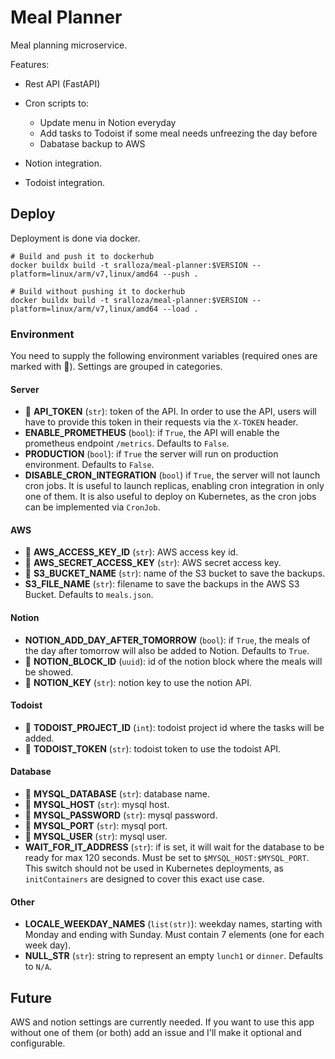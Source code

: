 # Meal Planner

Meal planning microservice.

Features:

- Rest API (FastAPI)
- Cron scripts to:

  - Update menu in Notion everyday
  - Add tasks to Todoist if some meal needs unfreezing the day before
  - Dabatase backup to AWS

- Notion integration.
- Todoist integration.

## Deploy

Deployment is done via docker.

```shell
# Build and push it to dockerhub
docker buildx build -t sralloza/meal-planner:$VERSION --platform=linux/arm/v7,linux/amd64 --push .

# Build without pushing it to dockerhub
docker buildx build -t sralloza/meal-planner:$VERSION --platform=linux/arm/v7,linux/amd64 --load .
```

### Environment

You need to supply the following environment variables (required ones are marked with 🚩). Settings are grouped in categories.

#### Server

- 🚩 **API_TOKEN** (`str`): token of the API. In order to use the API, users will have to provide this token in their requests via the `X-TOKEN` header.
- **ENABLE_PROMETHEUS** (`bool`): if `True`, the API will enable the prometheus endpoint `/metrics`. Defaults to `False`.
- **PRODUCTION** (`bool`): if `True` the server will run on production environment. Defaults to `False`.
- **DISABLE_CRON_INTEGRATION** (`bool`) if `True`, the server will not launch cron jobs. It is useful to launch replicas, enabling cron integration in only one of them. It is also useful to deploy on Kubernetes, as the cron jobs can be implemented via `CronJob`.

#### AWS

- 🚩 **AWS_ACCESS_KEY_ID** (`str`): AWS access key id.
- 🚩 **AWS_SECRET_ACCESS_KEY** (`str`): AWS secret access key.
- 🚩 **S3_BUCKET_NAME** (`str`): name of the S3 bucket to save the backups.
- **S3_FILE_NAME** (`str`): filename to save the backups in the AWS S3 Bucket. Defaults to `meals.json`.

#### Notion

- **NOTION_ADD_DAY_AFTER_TOMORROW** (`bool`): if `True`, the meals of the day after tomorrow will also be added to Notion. Defaults to `True`.
- 🚩 **NOTION_BLOCK_ID** (`uuid`): id of the notion block where the meals will be showed.
- 🚩 **NOTION_KEY** (`str`): notion key to use the notion API.

#### Todoist

- 🚩 **TODOIST_PROJECT_ID** (`int`): todoist project id where the tasks will be added.
- 🚩 **TODOIST_TOKEN** (`str`): todoist token to use the todoist API.

#### Database

- 🚩 **MYSQL_DATABASE** (`str`): database name.
- 🚩 **MYSQL_HOST** (`str`): mysql host.
- 🚩 **MYSQL_PASSWORD** (`str`): mysql password.
- 🚩 **MYSQL_PORT** (`str`): mysql port.
- 🚩 **MYSQL_USER** (`str`): mysql user.
- **WAIT_FOR_IT_ADDRESS** (`str`): if is set, it will wait for the database to be ready for max 120 seconds. Must be set to `$MYSQL_HOST:$MYSQL_PORT`. This switch should not be used in Kubernetes deployments, as `initContainers` are designed to cover this exact use case.

#### Other

- **LOCALE_WEEKDAY_NAMES** (`list(str)`): weekday names, starting with Monday and ending with Sunday. Must contain 7 elements (one for each week day).
- **NULL_STR** (`str`): string to represent an empty `lunch1` or `dinner`. Defaults to `N/A`.

## Future

AWS and notion settings are currently needed. If you want to use this app without one of them (or both) add an issue and I'll make it optional and configurable.
